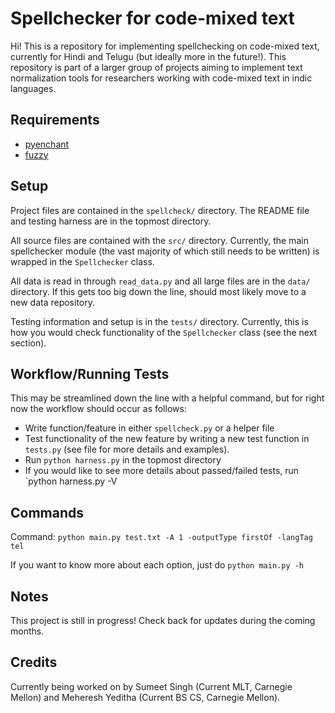 # Spellchecker for code-mixed text

Hi! This is a repository for implementing spellchecking on code-mixed text, currently for Hindi and Telugu (but ideally more in the future!). This repository is part of a larger group of projects aiming to implement text normalization tools for researchers working with code-mixed text in indic languages.

## Requirements

- [pyenchant](https://github.com/rfk/pyenchant)
- [fuzzy](https://pypi.org/project/Fuzzy/)

## Setup

Project files are contained in the `spellcheck/` directory. The README file and testing harness are in the topmost directory.

All source files are contained with the `src/` directory. Currently, the main spellchecker module (the vast majority of which still needs to be written) is wrapped in the `Spellchecker` class.

All data is read in through `read_data.py` and all large files are in the `data/` directory. If this gets too big down the line, should most likely move to a new data repository.

Testing information and setup is in the `tests/` directory. Currently, this is how you would check functionality of the `Spellchecker` class (see the next section).

## Workflow/Running Tests

This may be streamlined down the line with a helpful command, but for right now the workflow should occur as follows:

- Write function/feature in either `spellcheck.py` or a helper file
- Test functionality of the new feature by writing a new test function in `tests.py` (see file for more details and examples).
- Run `python harness.py` in the topmost directory
- If you would like to see more details about passed/failed tests, run `python harness.py -V

## Commands

Command: `python main.py test.txt -A 1 -outputType firstOf -langTag tel`

If you want to know more about each option, just do `python main.py -h`

## Notes

This project is still in progress! Check back for updates during the coming months.

## Credits

Currently being worked on by Sumeet Singh (Current MLT, Carnegie Mellon) and Meheresh Yeditha (Current BS CS, Carnegie Mellon).
